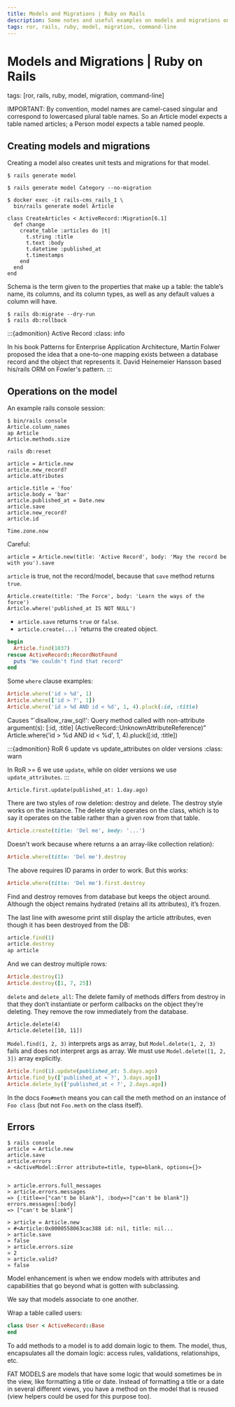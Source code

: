 ```yaml
---
title: Models and Migrations | Ruby on Rails
description: Some notes and useful examples on models and migrations on Ruby on Rails.
tags: ror, rails, ruby, model, migration, command-line
---
```


# Models and Migrations | Ruby on Rails

tags: [ror, rails, ruby, model, migration, command-line]

IMPORTANT: By convention, model names are camel-cased singular and correspond to lowercased plural table names.
So an Article model expects a table named articles; a Person model expects a table named people.

## Creating models and migrations

Creating a model also creates unit tests and migrations for that model.

```shell-session
$ rails generate model

$ rails generate model Category --no-migration

$ docker exec -it rails-cms_rails_1 \
  bin/rails generate model Article
```

```
class CreateArticles < ActiveRecord::Migration[6.1]
  def change
	create_table :articles do |t|
	  t.string :title
	  t.text :body
	  t.datetime :published_at
	  t.timestamps
	end
  end
end
```

Schema is the term given to the properties that make up a table: the table’s name, its columns, and its column types, as well as any default values a column will have.

```shell-session
$ rails db:migrate --dry-run
$ rails db:rollback
```

:::{admonition} Active Record
:class: info

In his book Patterns for Enterprise Application Architecture, Martin Folwer proposed the idea that a one-to-one mapping exists between a database record and the object that represents it. David Heinemeier Hansson based his/rails ORM on Fowler's pattern.
:::

## Operations on the model

An example rails console session:

```text
$ bin/rails console
Article.column_names
ap Article
Article.methods.size

rails db:reset

article = Article.new
article.new_record?
article.attributes

article.title = 'foo'
article.body = 'bar'
article.published_at = Date.new
article.save
article.new_record?
article.id

Time.zone.now
```

Careful:

```
article = Article.new(title: 'Active Record', body: 'May the record be with you').save
```

`article` is true, not the record/model, because that `save` method returns `true`.

```
Article.create(title: 'The Force', body: 'Learn the ways of the force')
Article.where('published_at IS NOT NULL')
```

- `article.save` returns `true` or `false`.
- `article.create(...)` `returns the created object.

```rb
begin
  Article.find(1037)
rescue ActiveRecord::RecordNotFound
  puts "We couldn't find that record"
end
```

Some `where` clause examples:

```rb
Article.where('id > %d', 1)
Article.where(['id > ?', 1])
Article.where('id > %d AND id < %d', 1, 4).pluck(:id, :title)
```

Causes “`disallow_raw_sql!':
Query method called with non-attribute argument(s): [:id, :title] (ActiveRecord::UnknownAttributeReference)”
Article.where('id > %d AND id < %d', 1, 4).pluck([:id, :title])

:::{admonition} RoR 6 update vs update_attributes on older versions
:class: warn

In RoR >= 6 we use `update`, while on older versions we use `update_attributes`.
:::

```
Article.first.update(published_at: 1.day.ago)
```

There are two styles of row deletion: destroy and delete.
The destroy style works on the instance.
The delete style operates on the class, which is to say it operates on the table rather than a given row from that table.

```rb
Article.create(title: 'Del me', body: '...')
```

Doesn't work because where returns a an array-like collection relation):

```rb
Article.where(title: 'Del me').destroy
```

The above requires ID params in order to work. But this works:

```rb
Article.where(title: 'Del me').first.destroy
```

Find and destroy removes from database but keeps the object around. Although the object remains hydrated (retains all its attributes), it’s frozen.

The last line with awesome print still display the article attributes, even though it has been destroyed from the DB:

```rb
article.find(1)
article.destroy
ap article
```

And we can destroy multiple rows:

```rb
Article.destroy(1)
Article.destroy([1, 7, 25])
```

`delete` and `delete_all`: The delete family of methods differs from destroy in that they don’t instantiate or perform callbacks on the object they’re deleting.
They remove the row immediately from the database.

```
Article.delete(4)
Article.delete([10, 11])
```

`Model.find(1, 2, 3)` interprets args as array, but `Model.delete(1, 2, 3)` fails and does not interpret args as array.
We must use `Model.delete([1, 2, 3])` array explicitly.

```rb
Article.find(1).update(published_at: 5.days.ago)
Article.find_by(['published_at < ?', 3.days.ago])
Article.delete_by(['published_at < ?', 2.days.ago])
```

In the docs `Foo#meth` means you can call the meth method on an instance of `Foo class` (but not  `Foo.meth` on the class itself).

## Errors

```text
$ rails console
article = Article.new
article.save
article.errors
» <ActiveModel::Error attribute=title, type=blank, options={}>


> article.errors.full_messages
> article.errors.messages
=> {:title=>["can't be blank"], :body=>["can't be blank"]}
errors.messages[:body]
=> ["can't be blank"]

> article = Article.new
» #<Article:0x0000558063cac388 id: nil, title: nil...
> article.save
» false
> article.errors.size
» 2
> article.valid?
» false
```

Model enhancement is when we endow models with attributes and capabilities that go beyond what is gotten with subclassing.

We say that models associate to one another.

Wrap a table called users:

```rb
class User < ActiveRecord::Base
end
```

To add methods to a model is to add domain logic to them.
The model, thus, encapsulates all the domain logic: access rules, validations, relationships, etc.

FAT MODELS are models that have some logic that would sometimes be in the view, like formatting a title or date.
Instead of formatting a title or a date in several different views, you have a method on the model that is reused (view helpers could be used for this purpose too).
